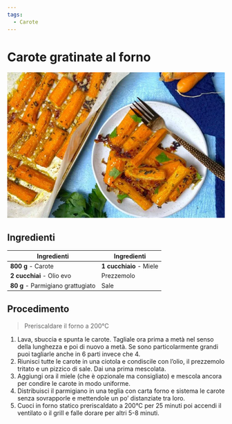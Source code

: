 ```yaml
---
tags:
  - Carote
---
```

# Carote gratinate al forno

![](../../img/Carote-gratinate-al-forno.webp)

## Ingredienti

| Ingredienti                  | Ingredienti             |
| ---------------------------- | ----------------------- |
| **800 g** - Carote | **1 cucchiaio** - Miele |
| **2 cucchiai** - Olio evo | Prezzemolo |
| **80 g** - Parmigiano grattugiato | Sale |


## Procedimento

> Preriscaldare il forno a 200°C

1. Lava, sbuccia e spunta le carote. Tagliale ora prima a metà nel senso della lunghezza e poi di nuovo a metà. Se sono particolarmente grandi puoi tagliarle anche in 6 parti invece che 4.
2. Riunisci tutte le carote in una ciotola e condiscile con l’olio, il prezzemolo tritato e un pizzico di sale. Dai una prima mescolata.
3. Aggiungi ora il miele (che è opzionale ma consigliato) e mescola ancora per condire le carote in modo uniforme.
4. Distribuisci il parmigiano in una teglia con carta forno e sistema le carote senza sovrapporle e mettendole un po’ distanziate tra loro. 
5. Cuoci in forno statico preriscaldato a 200°C per 25 minuti poi accendi il ventilato o il grill e falle dorare per altri 5-8 minuti.


